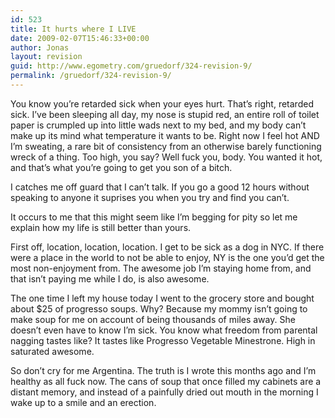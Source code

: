 ```yaml
---
id: 523
title: It hurts where I LIVE
date: 2009-02-07T15:46:33+00:00
author: Jonas
layout: revision
guid: http://www.egometry.com/gruedorf/324-revision-9/
permalink: /gruedorf/324-revision-9/
---
```

You know you&#8217;re retarded sick when your eyes hurt. That&#8217;s right, retarded sick. I&#8217;ve been sleeping all day, my nose is stupid red, an entire roll of toilet paper is crumpled up into little wads next to my bed, and my body can&#8217;t make up its mind what temperature it wants to be. Right now I feel hot AND I&#8217;m sweating, a rare bit of consistency from an otherwise barely functioning wreck of a thing. Too high, you say? Well fuck you, body. You wanted it hot, and that&#8217;s what you&#8217;re going to get you son of a bitch.

I catches me off guard that I can&#8217;t talk. If you go a good 12 hours without speaking to anyone it suprises you when you try and find you can&#8217;t.

It occurs to me that this might seem like I&#8217;m begging for pity so let me explain how my life is still better than yours.

First off, location, location, location. I get to be sick as a dog in NYC. If there were a place in the world to not be able to enjoy, NY is the one you&#8217;d get the most non-enjoyment from. The awesome job I&#8217;m staying home from, and that isn&#8217;t paying me while I do, is also awesome.

The one time I left my house today I went to the grocery store and bought about $25 of progresso soups. Why? Because my mommy isn&#8217;t going to make soup for me on account of being thousands of miles away. She doesn&#8217;t even have to know I&#8217;m sick. You know what freedom from parental nagging tastes like? It tastes like Progresso Vegetable Minestrone. High in saturated awesome.

So don&#8217;t cry for me Argentina. The truth is I wrote this months ago and I&#8217;m healthy as all fuck now. The cans of soup that once filled my cabinets are a distant memory, and instead of a painfully dried out mouth in the morning I wake up to a smile and an erection.